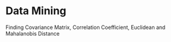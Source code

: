 # Data Mining

Finding Covariance Matrix, Correlation
Coefficient, Euclidean and Mahalanobis Distance 


